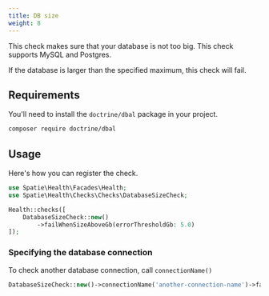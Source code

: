 ```yaml
---
title: DB size
weight: 8
---
```


This check makes sure that your database is not too big. This check supports MySQL and Postgres.

If the database is larger than the specified maximum, this check will fail.

## Requirements

You'll need to install the `doctrine/dbal` package in your project.

```bash
composer require doctrine/dbal
```


## Usage

Here's how you can register the check.

```php
use Spatie\Health\Facades\Health;
use Spatie\Health\Checks\Checks\DatabaseSizeCheck;

Health::checks([
    DatabaseSizeCheck::new()
        ->failWhenSizeAboveGb(errorThresholdGb: 5.0)
]);
```

### Specifying the database connection

To check another database connection, call `connectionName()`

```php
DatabaseSizeCheck::new()->connectionName('another-connection-name')->failWhenSizeAboveGb(5.0),
```
